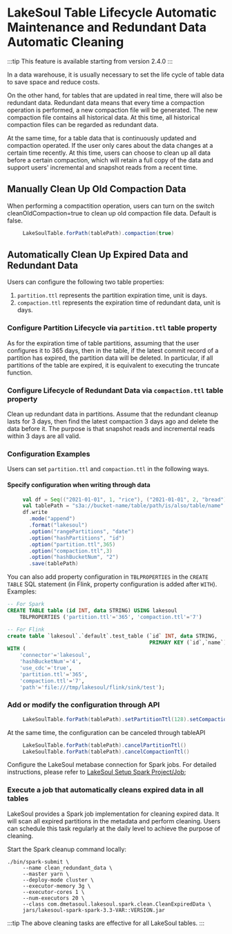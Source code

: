 # LakeSoul Table Lifecycle Automatic Maintenance and Redundant Data Automatic Cleaning

:::tip
This feature is available starting from version 2.4.0
:::

In a data warehouse, it is usually necessary to set the life cycle of table data to save space and reduce costs.

On the other hand, for tables that are updated in real time, there will also be redundant data. Redundant data means that every time a compaction operation is performed, a new compaction file will be generated. The new compaction file contains all historical data. At this time, all historical compaction files can be regarded as redundant data.

At the same time, for a table data that is continuously updated and compaction operated. If the user only cares about the data changes at a certain time recently. At this time, users can choose to clean up all data before a certain compaction, which will retain a full copy of the data and support users' incremental and snapshot reads from a recent time.

## Manually Clean Up Old Compaction Data
When performing a compactition operation, users can turn on the switch cleanOldCompaction=true to clean up old compaction file data. Default is false.
```scala
     LakeSoulTable.forPath(tablePath).compaction(true)
```

## Automatically Clean Up Expired Data and Redundant Data
Users can configure the following two table properties:
1. `partition.ttl` represents the partition expiration time, unit is days.
2. `compaction.ttl` represents the expiration time of redundant data, unit is days.

### Configure Partition Lifecycle via `partition.ttl` table property
As for the expiration time of table partitions, assuming that the user configures it to 365 days, then in the table, if the latest commit record of a partition has expired, the partition data will be deleted. In particular, if all partitions of the table are expired, it is equivalent to executing the truncate function.

### Configure Lifecycle of Redundant Data via `compaction.ttl` table property
Clean up redundant data in partitions. Assume that the redundant cleanup lasts for 3 days, then find the latest compaction 3 days ago and delete the data before it. The purpose is that snapshot reads and incremental reads within 3 days are all valid.

### Configuration Examples

Users can set `partition.ttl` and `compaction.ttl` in the following ways.

#### Specify configuration when writing through data
```scala
     val df = Seq(("2021-01-01", 1, "rice"), ("2021-01-01", 2, "bread")).toDF("date", "id", "name ")
     val tablePath = "s3a://bucket-name/table/path/is/also/table/name"
     df.write
       .mode("append")
       .format("lakesoul")
       .option("rangePartitions", "date")
       .option("hashPartitions", "id")
       .option("partition.ttl",365)
       .option("compaction.ttl",3)
       .option("hashBucketNum", "2")
       .save(tablePath)
```
You can also add property configuration in `TBLPROPERTIES` in the `CREATE TABLE` SQL statement (in Flink, property configuration is added after `WITH`). Examples:
```sql
-- For Spark
CREATE TABLE table (id INT, data STRING) USING lakesoul
    TBLPROPERTIES ('partition.ttl'='365', 'compaction.ttl'='7')

-- For Flink
create table `lakesoul`.`default`.test_table (`id` INT, data STRING,
                                              PRIMARY KEY (`id`,`name`) NOT ENFORCED)
WITH (
    'connector'='lakesoul',
    'hashBucketNum'='4',
    'use_cdc'='true',
    'partition.ttl'='365',
    'compaction.ttl'='7',
    'path'='file:///tmp/lakesoul/flink/sink/test');
```

### Add or modify the configuration through API
```scala
     LakeSoulTable.forPath(tablePath).setPartitionTtl(128).setCompactionTtl(10)
```

At the same time, the configuration can be canceled through tableAPI
```scala
     LakeSoulTable.forPath(tablePath).cancelPartitionTtl()
     LakeSoulTable.forPath(tablePath).cancelCompactionTtl()
```
Configure the LakeSoul metabase connection for Spark jobs. For detailed instructions, please refer to [LakeSoul Setup Spark Project/Job](../03-Usage%20Docs/02-setup-spark.md);

### Execute a job that automatically cleans expired data in all tables
LakeSoul provides a Spark job implementation for cleaning expired data. It will scan all expired partitions in the metadata and perform cleaning. Users can schedule this task regularly at the daily level to achieve the purpose of cleaning.

Start the Spark cleanup command locally:
```shell
./bin/spark-submit \
     --name clean_redundant_data \
     --master yarn \
     --deploy-mode cluster \
     --executor-memory 3g \
     --executor-cores 1 \
     --num-executors 20 \
     --class com.dmetasoul.lakesoul.spark.clean.CleanExpiredData \
     jars/lakesoul-spark-spark-3.3-VAR::VERSION.jar

```
:::tip
The above cleaning tasks are effective for all LakeSoul tables.
:::